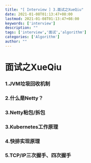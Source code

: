```yaml
---
title: "[ Interview ] 3.面试之XueQiu"
date: 2021-01-08T01:13:47+08:00
lastmod: 2021-01-08T01:13:47+08:00
keywords: ['interview']
description: ""
tags: ['interview','面试','algorithm']
categories: ['Algorithm']
author: ""
---
```

# 面试之XueQiu

### 1.JVM垃圾回收机制


### 2.什么是Netty？

### 3.Netty粘包/拆包

### 3.Kubernetes工作原理

### 4.快排实现原理

### 5.TCP/IP三次握手、四次握手